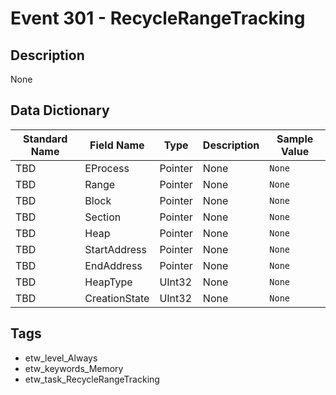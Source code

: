 # Event 301 - RecycleRangeTracking

## Description
None

## Data Dictionary
|Standard Name|Field Name|Type|Description|Sample Value|
|---|---|---|---|---|
|TBD|EProcess|Pointer|None|`None`|
|TBD|Range|Pointer|None|`None`|
|TBD|Block|Pointer|None|`None`|
|TBD|Section|Pointer|None|`None`|
|TBD|Heap|Pointer|None|`None`|
|TBD|StartAddress|Pointer|None|`None`|
|TBD|EndAddress|Pointer|None|`None`|
|TBD|HeapType|UInt32|None|`None`|
|TBD|CreationState|UInt32|None|`None`|

## Tags
* etw_level_Always
* etw_keywords_Memory
* etw_task_RecycleRangeTracking